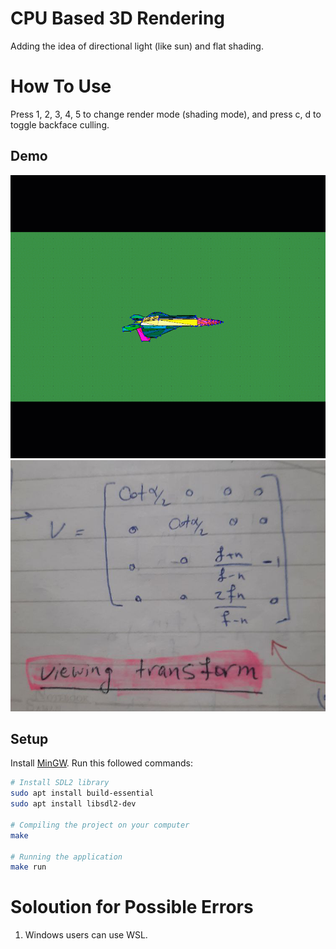 # CPU Based 3D Rendering
Adding the idea of directional light (like sun) and flat shading.

# How To Use
Press 1, 2, 3, 4, 5 to change render mode (shading mode), and press c, d to toggle backface culling.

## Demo
<img src="./demo.gif" />
<img src="./projection_matrix.png"/>

## Setup
Install [MinGW](https://www.mingw-w64.org/downloads/).
Run this followed commands:

``` bash
# Install SDL2 library
sudo apt install build-essential
sudo apt install libsdl2-dev

# Compiling the project on your computer
make

# Running the application
make run
```

# Soloution for Possible Errors
1. Windows users can use WSL.